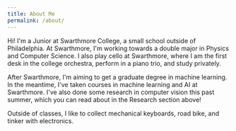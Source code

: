 ```yaml
---
title: About Me
permalink: /about/
---
```


Hi! I'm a Junior at Swarthmore College, a small school outside of Philadelphia. At Swarthmore, I'm working towards a double major in Physics and Computer Science. I also play cello at Swarthmore, where I am the first desk in the college orchestra, perform in a piano trio, and study privately.  

After Swarthmore, I'm aiming to get a graduate degree in machine learning. In the meantime, I've taken courses in machine learning and AI at Swarthmore. I've also done some research in computer vision this past summer,  which you can read about in the Research section above!

Outside of classes, I like to collect mechanical keyboards, road bike, and tinker with electronics. 
